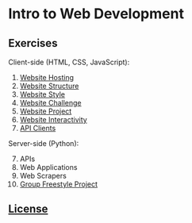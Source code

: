 # Intro to Web Development

## Exercises

Client-side (HTML, CSS, JavaScript):

  1. [Website Hosting](/exercises/open-source/exercise.md)
  2. [Website Structure](/exercises/website-structure/exercise.md)
  3. [Website Style](/exercises/website-style/exercise.md)
  4. [Website Challenge](/exercises/website-challenge/exercise.md)
  5. [Website Project](/projects/personal-website/project.md)
  6. [Website Interactivity](/exercises/website-interactivity/exercise.md)
  7. [API Clients](/exercises/api-client/exercise.md)

Server-side (Python):

  7. APIs
  8. Web Applications
  9. Web Scrapers
  10. [Group Freestyle Project](/projects/freestyle/project.md)

## [License](/LICENSE)
